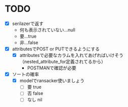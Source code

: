 # TODO
- [x] serilazerで返す
	- 何も表示されていない...null
	- 要...true
	- 非...false
- [x] attributesでPOST or PUTできるようにする
	- [x] attributesで必要なカラムを入れてあげればいけそう（nested_attribute_for定義されてるから）
		- POSTMANで確認が必要
- [x] ソートの確率
	- [x] modelでransacker使いましょう
		- [ ] 要 true
		- [ ] 否 false
		- [ ] なし nil